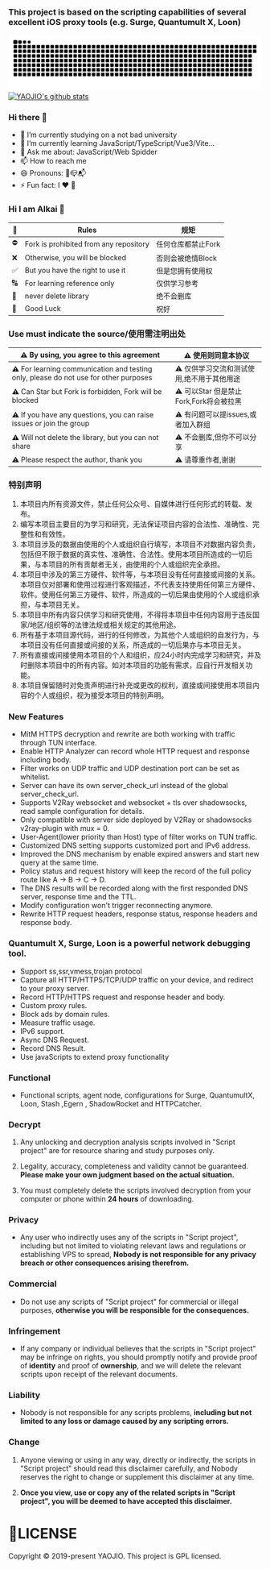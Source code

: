 ### This project is based on the scripting capabilities of several excellent iOS proxy tools (e.g. Surge, Quantumult X, Loon)

![](https://raw.githubusercontent.com/mymoonyue/mymoonyue/master/assets/github-contribution-grid-snake.svg)
[![YAOJIO's github stats](https://github-readme-stats.vercel.app/api?username=YAOJIO&show_icons=true&include_all_commits=true&hide_border=true)](https://github.com/YAOJIO)

### Hi there 👋

- 🔭 I’m currently studying on a not bad university 
- 🌱 I’m currently learning JavaScript/TypeScript/Vue3/Vite...
- 💬 Ask me about: JavaScript/Web Spidder 
- 📫 How to reach me
- 😄 Pronouns: 💬📪📬
- ⚡ Fun fact: I ❤️ 🎵

### Hi I am Alkai 👋

📄| Rules | 规矩  |
|  ----  | ----  | --- |
⛔️| Fork is prohibited from any repository | 任何仓库都禁止Fork |
❌| Otherwise, you will be blocked | 否则会被绝情Block |
✅| But you have the right to use it | 但是您拥有使用权 |
🔠| For learning reference only | 仅供学习参考 |
🚫| never delete library | 绝不会删库 |
📣| Good Luck | 祝好 |

### Use must indicate the source/使用需注明出处

⚠️ By using, you agree to this agreement | ⚠️ 使用则同意本协议
 | ----  | --- |
⚠️ For learning communication and testing only, please do not use for other purposes | ⚠️ 仅供学习交流和测试使用,绝不用于其他用途
⚠️ Can Star but Fork is forbidden, Fork will be blocked | ⚠️ 可以Star 但是禁止Fork,Fork将会被拉黑
⚠️ If you have any questions, you can raise issues or join the group | ⚠️ 有问题可以提issues,或者加入群组
⚠️ Will not delete the library, but you can not share | ⚠️ 不会删库,但你不可以分享
⚠️ Please respect the author, thank you | ⚠️ 请尊重作者,谢谢

### 特别声明

1. 本项目内所有资源文件，禁止任何公众号、自媒体进行任何形式的转载、发布。
2. 编写本项目主要目的为学习和研究，无法保证项目内容的合法性、准确性、完整性和有效性。
3. 本项目涉及的数据由使用的个人或组织自行填写，本项目不对数据内容负责，包括但不限于数据的真实性、准确性、合法性。使用本项目所造成的一切后果，与本项目的所有贡献者无关，由使用的个人或组织完全承担。
4. 本项目中涉及的第三方硬件、软件等，与本项目没有任何直接或间接的关系。本项目仅对部署和使用过程进行客观描述，不代表支持使用任何第三方硬件、软件。使用任何第三方硬件、软件，所造成的一切后果由使用的个人或组织承担，与本项目无关。
5. 本项目中所有内容只供学习和研究使用，不得将本项目中任何内容用于违反国家/地区/组织等的法律法规或相关规定的其他用途。
6. 所有基于本项目源代码，进行的任何修改，为其他个人或组织的自发行为，与本项目没有任何直接或间接的关系，所造成的一切后果亦与本项目无关。
7. 所有直接或间接使用本项目的个人和组织，应24小时内完成学习和研究，并及时删除本项目中的所有内容。如对本项目的功能有需求，应自行开发相关功能。
8. 本项目保留随时对免责声明进行补充或更改的权利，直接或间接使用本项目内容的个人或组织，视为接受本项目的特别声明。

### New Features

- MitM HTTPS decryption and rewrite are both working with traffic through TUN interface.
- Enable HTTP Analyzer can record whole HTTP request and response including body.
- Filter works on UDP traffic and UDP destination port can be set as whitelist.
- Server can have its own server_check_url instead of the global server_check_url.
- Supports V2Ray websocket and websocket + tls over shadowsocks, read sample configuration for details.
- Only compatible with server side deployed by V2Ray or shadowsocks v2ray-plugin with mux = 0.
- User-Agent(lower priority than Host) type of filter works on TUN traffic.
- Customized DNS setting supports customized port and IPv6 address.
- Improved the DNS mechanism by enable expired answers and start new query at the same time.
- Policy status and request history will keep the record of the full policy route like A -> B -> C -> D.
- The DNS results will be recorded along with the first responded DNS server, response time and the TTL.
- Modify configuration won't trigger reconnecting anymore.
- Rewrite HTTP request headers, response status, response headers and response body.

### Quantumult X, Surge, Loon is a powerful network debugging tool.

- Support ss,ssr,vmess,trojan protocol
- Capture all HTTP/HTTPS/TCP/UDP traffic on your device, and redirect to your proxy server.
- Record HTTP/HTTPS request and response header and body.
- Custom proxy rules.
- Block ads by domain rules.
- Measure traffic usage.
- IPv6 support.
- Async DNS Request.
- Record DNS Result.
- Use javaScripts to extend proxy functionality

### Functional

- Functional scripts, agent node, configurations for Surge, QuantumultX, Loon, Stash ,Egern , ShadowRocket and HTTPCatcher.

### Decrypt

1. Any unlocking and decryption analysis scripts involved in "Script project" are for resource sharing and study purposes only.

2. Legality, accuracy, completeness and validity cannot be guaranteed. **Please make your own judgment based on the actual situation.**

3. You must completely delete the scripts involved decryption from your computer or phone within **24 hours** of downloading.

### Privacy

- Any user who indirectly uses any of the scripts in "Script project", including but not limited to violating relevant laws and regulations or establishing VPS to spread, **Nobody is not responsible for any privacy breach or other consequences arising therefrom.**

### Commercial

- Do not use any scripts of "Script project" for commercial or illegal purposes, **otherwise you will be responsible for the consequences.**

### Infringement

- If any company or individual believes that the scripts in "Script project" may be infringe on rights, you should promptly notify and provide proof of **identity** and proof of **ownership**, and we will delete the relevant scripts upon receipt of the relevant documents.

### Liability

- Nobody is not responsible for any scripts problems, **including but not limited to any loss or damage caused by any scripting errors.**

### Change

1. Anyone viewing or using in any way, directly or indirectly, the scripts in "Script project" should read this disclaimer carefully, and Nobody reserves the right to change or supplement this disclaimer at any time. 

2. **Once you view, use or copy any of the related scripts in "Script project", you will be deemed to have accepted this disclaimer.**

# 📃LICENSE
Copyright © 2019-present YAOJIO. This project is GPL licensed.
